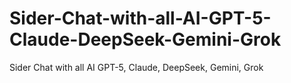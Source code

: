 # Sider-Chat-with-all-AI-GPT-5-Claude-DeepSeek-Gemini-Grok
Sider Chat with all AI GPT-5, Claude, DeepSeek, Gemini, Grok
